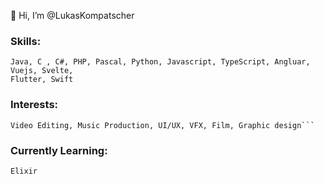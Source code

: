 👋 Hi, I’m @LukasKompatscher

### Skills:    
    Java, C , C#, PHP, Pascal, Python, Javascript, TypeScript, Angluar, Vuejs, Svelte,     
    Flutter, Swift
    
### Interests:  
    Video Editing, Music Production, UI/UX, VFX, Film, Graphic design```
    
### Currently Learning: 
    Elixir
